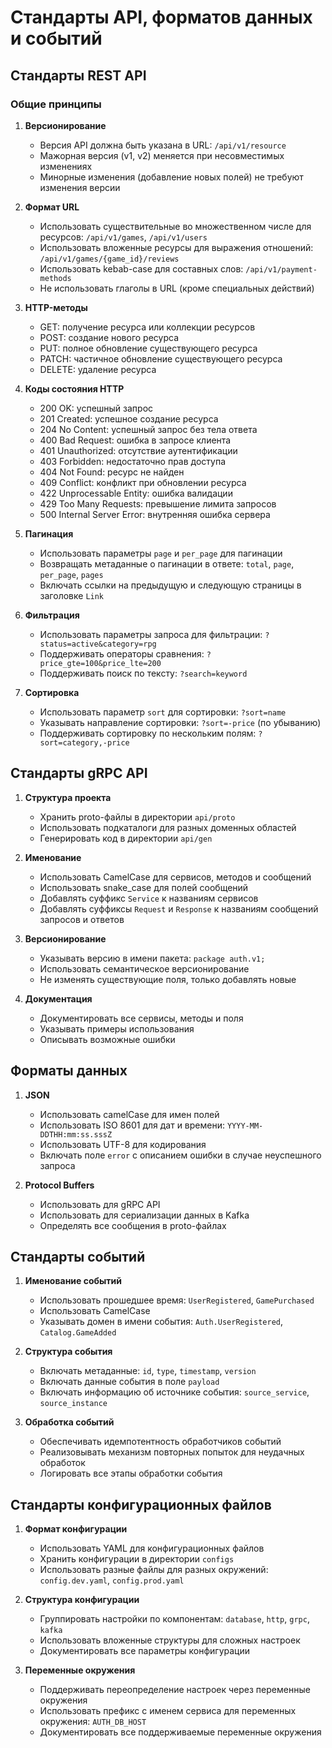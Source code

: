 # Стандарты API, форматов данных и событий

## Стандарты REST API

### Общие принципы

1. **Версионирование**
   - Версия API должна быть указана в URL: `/api/v1/resource`
   - Мажорная версия (v1, v2) меняется при несовместимых изменениях
   - Минорные изменения (добавление новых полей) не требуют изменения версии

2. **Формат URL**
   - Использовать существительные во множественном числе для ресурсов: `/api/v1/games`, `/api/v1/users`
   - Использовать вложенные ресурсы для выражения отношений: `/api/v1/games/{game_id}/reviews`
   - Использовать kebab-case для составных слов: `/api/v1/payment-methods`
   - Не использовать глаголы в URL (кроме специальных действий)

3. **HTTP-методы**
   - GET: получение ресурса или коллекции ресурсов
   - POST: создание нового ресурса
   - PUT: полное обновление существующего ресурса
   - PATCH: частичное обновление существующего ресурса
   - DELETE: удаление ресурса

4. **Коды состояния HTTP**
   - 200 OK: успешный запрос
   - 201 Created: успешное создание ресурса
   - 204 No Content: успешный запрос без тела ответа
   - 400 Bad Request: ошибка в запросе клиента
   - 401 Unauthorized: отсутствие аутентификации
   - 403 Forbidden: недостаточно прав доступа
   - 404 Not Found: ресурс не найден
   - 409 Conflict: конфликт при обновлении ресурса
   - 422 Unprocessable Entity: ошибка валидации
   - 429 Too Many Requests: превышение лимита запросов
   - 500 Internal Server Error: внутренняя ошибка сервера

5. **Пагинация**
   - Использовать параметры `page` и `per_page` для пагинации
   - Возвращать метаданные о пагинации в ответе: `total`, `page`, `per_page`, `pages`
   - Включать ссылки на предыдущую и следующую страницы в заголовке `Link`

6. **Фильтрация**
   - Использовать параметры запроса для фильтрации: `?status=active&category=rpg`
   - Поддерживать операторы сравнения: `?price_gte=100&price_lte=200`
   - Поддерживать поиск по тексту: `?search=keyword`

7. **Сортировка**
   - Использовать параметр `sort` для сортировки: `?sort=name`
   - Указывать направление сортировки: `?sort=-price` (по убыванию)
   - Поддерживать сортировку по нескольким полям: `?sort=category,-price`

## Стандарты gRPC API

1. **Структура проекта**
   - Хранить proto-файлы в директории `api/proto`
   - Использовать подкаталоги для разных доменных областей
   - Генерировать код в директории `api/gen`

2. **Именование**
   - Использовать CamelCase для сервисов, методов и сообщений
   - Использовать snake_case для полей сообщений
   - Добавлять суффикс `Service` к названиям сервисов
   - Добавлять суффиксы `Request` и `Response` к названиям сообщений запросов и ответов

3. **Версионирование**
   - Указывать версию в имени пакета: `package auth.v1;`
   - Использовать семантическое версионирование
   - Не изменять существующие поля, только добавлять новые

4. **Документация**
   - Документировать все сервисы, методы и поля
   - Указывать примеры использования
   - Описывать возможные ошибки

## Форматы данных

1. **JSON**
   - Использовать camelCase для имен полей
   - Использовать ISO 8601 для дат и времени: `YYYY-MM-DDTHH:mm:ss.sssZ`
   - Использовать UTF-8 для кодирования
   - Включать поле `error` с описанием ошибки в случае неуспешного запроса

2. **Protocol Buffers**
   - Использовать для gRPC API
   - Использовать для сериализации данных в Kafka
   - Определять все сообщения в proto-файлах

## Стандарты событий

1. **Именование событий**
   - Использовать прошедшее время: `UserRegistered`, `GamePurchased`
   - Использовать CamelCase
   - Указывать домен в имени события: `Auth.UserRegistered`, `Catalog.GameAdded`

2. **Структура события**
   - Включать метаданные: `id`, `type`, `timestamp`, `version`
   - Включать данные события в поле `payload`
   - Включать информацию об источнике события: `source_service`, `source_instance`

3. **Обработка событий**
   - Обеспечивать идемпотентность обработчиков событий
   - Реализовывать механизм повторных попыток для неудачных обработок
   - Логировать все этапы обработки события

## Стандарты конфигурационных файлов

1. **Формат конфигурации**
   - Использовать YAML для конфигурационных файлов
   - Хранить конфигурации в директории `configs`
   - Использовать разные файлы для разных окружений: `config.dev.yaml`, `config.prod.yaml`

2. **Структура конфигурации**
   - Группировать настройки по компонентам: `database`, `http`, `grpc`, `kafka`
   - Использовать вложенные структуры для сложных настроек
   - Документировать все параметры конфигурации

3. **Переменные окружения**
   - Поддерживать переопределение настроек через переменные окружения
   - Использовать префикс с именем сервиса для переменных окружения: `AUTH_DB_HOST`
   - Документировать все поддерживаемые переменные окружения
